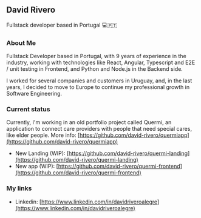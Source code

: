 ## David Rivero
Fullstack developer based in Portugal 💻🇵🇹

### About Me
Fullstack Developer based in Portugal, with 9 years of experience in the industry, working with technologies like React, Angular, Typescript and E2E / unit testing in Frontend, and Python and Node.js in the Backend side.

I worked for several companies and customers in Uruguay, and, in the last years, I decided to move to Europe to continue my professional growth in Software Engineering.

### Current status
Currently, I'm working in an old portfolio project called Quermi, an application to connect care providers with people that need special cares, like elder people.
More info: [https://github.com/david-rivero/quermiapp](https://github.com/david-rivero/quermiapp)
- New Landing (WIP): [https://github.com/david-rivero/quermi-landing](https://github.com/david-rivero/quermi-landing)
- New app (WIP): [https://github.com/david-rivero/quermi-frontend](https://github.com/david-rivero/quermi-frontend)

### My links
- Linkedin: [https://www.linkedin.com/in/davidriveroalegre](https://www.linkedin.com/in/davidriveroalegre)

